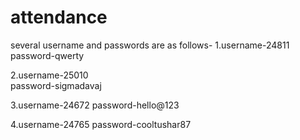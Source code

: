 # attendance

several username and passwords are as follows-
1.username-24811  
  password-qwerty

2.username-25010  
  password-sigmadavaj
  
3.username-24672
  password-hello@123
  
4.username-24765 
  password-cooltushar87 
  
